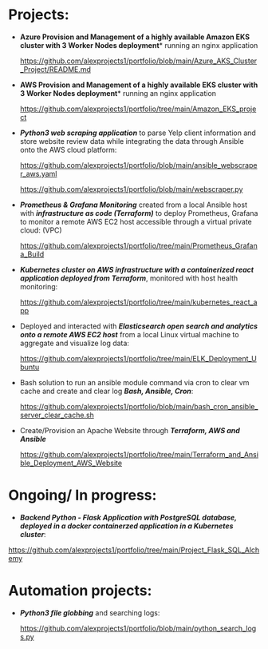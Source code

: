 # Projects:

+ **Azure Provision and Management of a highly available Amazon EKS cluster with 3 Worker Nodes deployment*** running an nginx application

  https://github.com/alexprojects1/portfolio/blob/main/Azure_AKS_Cluster_Project/README.md
  
+ **AWS Provision and Management of a highly available EKS cluster with 3 Worker Nodes deployment*** running an nginx application

  https://github.com/alexprojects1/portfolio/tree/main/Amazon_EKS_project

+ ***Python3 web scraping application*** to parse Yelp client information and store website review data while integrating the data through Ansible onto the AWS cloud platform: 

  https://github.com/alexprojects1/portfolio/blob/main/ansible_webscraper_aws.yaml

  https://github.com/alexprojects1/portfolio/blob/main/webscraper.py

+ ***Prometheus & Grafana Monitoring*** created from a local Ansible host with ***infrastructure as code (Terraform)*** to deploy Prometheus, Grafana to monitor a remote AWS EC2 host accessible through a virtual private cloud: (VPC) 
  
  https://github.com/alexprojects1/portfolio/tree/main/Prometheus_Grafana_Build
  
+ ***Kubernetes cluster on AWS infrastructure with a containerized react application deployed from Terraform***, monitored with host health monitoring:

  https://github.com/alexprojects1/portfolio/tree/main/kubernetes_react_app

+ Deployed and interacted with ***Elasticsearch open search and analytics onto a remote AWS EC2 host*** from a local Linux virtual machine to aggregate and visualize log data:

  https://github.com/alexprojects1/portfolio/tree/main/ELK_Deployment_Ubuntu
  
+ Bash solution to run an ansible module command via cron to clear vm cache and create and clear log ***Bash, Ansible, Cron***:

  https://github.com/alexprojects1/portfolio/blob/main/bash_cron_ansible_server_clear_cache.sh

+ Create/Provision an Apache Website through ***Terraform, AWS and Ansible***

  https://github.com/alexprojects1/portfolio/tree/main/Terraform_and_Ansible_Deployment_AWS_Website

# Ongoing/ In progress:
+ ***Backend Python - Flask Application with PostgreSQL database, deployed in a docker containerzed application in a Kubernetes cluster***:

 https://github.com/alexprojects1/portfolio/tree/main/Project_Flask_SQL_Alchemy

# Automation projects:
+ ***Python3 file globbing*** and searching logs:

  https://github.com/alexprojects1/portfolio/blob/main/python_search_logs.py


